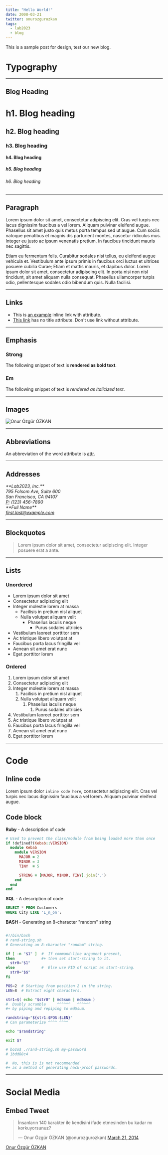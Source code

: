 ```yaml
---
title: "Hello World!"
date: 2008-03-21
twitter: onurozgurozkan
tags:
  - lab2023
  - blog
---
```


This is a sample post for design, test our new blog.

# Typography

***

## Blog Heading

# h1. Blog heading

## h2. Blog heading

### h3. Blog heading

#### h4. Blog heading

##### h5. Blog heading

###### h6. Blog heading

***

## Paragraph

Lorem ipsum dolor sit amet, consectetur adipiscing elit. Cras vel turpis nec lacus dignissim faucibus a vel lorem.
Aliquam pulvinar eleifend augue. Phasellus sit amet justo quis metus porta tempus sed ut augue. Cum sociis natoque
penatibus et magnis dis parturient montes, nascetur ridiculus mus. Integer eu justo ac ipsum venenatis pretium. In
faucibus tincidunt mauris nec sagittis.

Etiam eu fermentum felis. Curabitur sodales nisi tellus, eu eleifend augue vehicula et. Vestibulum ante ipsum primis
in faucibus orci luctus et ultrices posuere cubilia Curae; Etiam et mattis mauris, et dapibus dolor. Lorem ipsum dolor
sit amet, consectetur adipiscing elit. In porta nisi non nisl tincidunt, sit amet aliquam nulla consequat.
Phasellus ullamcorper turpis odio, pellentesque sodales odio bibendum quis. Nulla facilisi.

***

## Links

* This is [an example](http://example.com/ "Title") inline link with attribute.
* [This link](http://example.net/) has no title attribute. Don't use link without attribute.

***

## Emphasis

### Strong

The following snippet of text is **rendered as bold text**.

### Em

The following snippet of text is *rendered as italicized text*.

***

## Images

![Onur Özgür ÖZKAN](articles/2013-09-03-onur-ozgur-ozkan.jpg)

***

## Abbreviations

An abbreviation of the word attribute is <abbr title="attribute">attr</abbr>.

***

## Addresses

<address>
  **Lab2023, Inc.**<br>
  795 Folsom Ave, Suite 600<br>
  San Francisco, CA 94107<br>
  <abbr title="Phone">P:</abbr> (123) 456-7890
</address>

<address>
  **Full Name**<br>
  <a href="mailto:#">first.last@example.com</a>
</address>

***

## Blockquotes

> Lorem ipsum dolor sit amet, consectetur adipiscing elit. Integer posuere erat a ante.</p>

***

## Lists

### Unordered

* Lorem ipsum dolor sit amet
* Consectetur adipiscing elit
* Integer molestie lorem at massa
  * Facilisis in pretium nisl aliquet
  * Nulla volutpat aliquam velit
    * Phasellus iaculis neque
      * Purus sodales ultricies
* Vestibulum laoreet porttitor sem
* Ac tristique libero volutpat at
* Faucibus porta lacus fringilla vel
* Aenean sit amet erat nunc
* Eget porttitor lorem

### Ordered

1. Lorem ipsum dolor sit amet
2. Consectetur adipiscing elit
3. Integer molestie lorem at massa
   1. Facilisis in pretium nisl aliquet
   2. Nulla volutpat aliquam velit
      1. Phasellus iaculis neque
         1. Purus sodales ultricies
4. Vestibulum laoreet porttitor sem
5. Ac tristique libero volutpat at
6. Faucibus porta lacus fringilla vel
7. Aenean sit amet erat nunc
8. Eget porttitor lorem

***

# Code

## Inline code

Lorem ipsum dolor `inline code here`, consectetur adipiscing elit. Cras vel turpis nec lacus dignissim faucibus a vel lorem.
Aliquam pulvinar eleifend augue.

## Code block

**Ruby** - A description of code

```ruby
# Used to prevent the class/module from being loaded more than once
if !defined?(Kebab::VERSION)
  module Kebab
    module VERSION
      MAJOR = 2
      MINOR = 3
      TINY  = 5

      STRING = [MAJOR, MINOR, TINY].join('.')
    end
  end
end
```

**SQL** - A description of code

```sql
SELECT * FROM Customers
WHERE City LIKE 'L_n_on';
```

**BASH** - Generating an 8-character "random" string

```bash

#!/bin/bash
# rand-string.sh
# Generating an 8-character "random" string.

if [ -n "$1" ]  #  If command-line argument present,
then            #+ then set start-string to it.
  str0="$1"
else            #  Else use PID of script as start-string.
  str0="$$"
fi

POS=2  # Starting from position 2 in the string.
LEN=8  # Extract eight characters.

str1=$( echo "$str0" | md5sum | md5sum )
#  Doubly scramble     ^^^^^^   ^^^^^^
#+ by piping and repiping to md5sum.

randstring="${str1:$POS:$LEN}"
# Can parameterize ^^^^ ^^^^

echo "$randstring"

exit $?

# bozo$ ./rand-string.sh my-password
# 1bdd88c4

#  No, this is is not recommended
#+ as a method of generating hack-proof passwords.
```

***

# Social Media

## Embed Tweet

<blockquote class="twitter-tweet" lang="en"><p>İnsanların 140 karakter ile kendisini ifade etmesinden bu kadar mı korkuyorsunuz?</p>&mdash; Onur Özgür ÖZKAN (@onurozgurozkan) <a href="https://twitter.com/onurozgurozkan/statuses/446803978450632704">March 21, 2014</a></blockquote>
<script async src="//platform.twitter.com/widgets.js" charset="utf-8"></script>

[Onur Özgür ÖZKAN](http://twitter.com/onurozgurozkan)